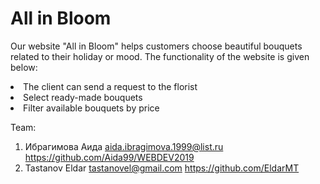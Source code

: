 # All in Bloom


Our website "All in Bloom" helps customers choose beautiful bouquets related to their holiday or mood. The functionality of the website is given below:

<li>The client can send a request to the florist
<li>Select ready-made bouquets
<li>Filter available bouquets by price


Team:
1. Ибрагимова Аида   aida.ibragimova.1999@list.ru    https://github.com/Aida99/WEBDEV2019
2. Tastanov Eldar    tastanovel@gmail.com            https://github.com/EldarMT



